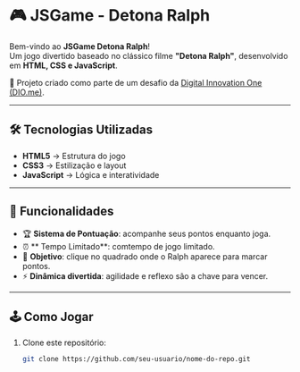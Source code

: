 # 🎮 JSGame - Detona Ralph  

Bem-vindo ao **JSGame Detona Ralph**!  
Um jogo divertido baseado no clássico filme **"Detona Ralph"**, desenvolvido em **HTML, CSS e JavaScript**.  

🚀 Projeto criado como parte de um desafio da [Digital Innovation One (DIO.me)](https://www.dio.me/).  

---

## 🛠 Tecnologias Utilizadas  

- **HTML5** → Estrutura do jogo  
- **CSS3** → Estilização e layout  
- **JavaScript** → Lógica e interatividade 

---

## 🎯 Funcionalidades  

- 🏆 **Sistema de Pontuação**: acompanhe seus pontos enquanto joga.
-  :alarm_clock: ** Tempo Limitado**: comtempo de jogo limitado.
- 🎯 **Objetivo**: clique no quadrado onde o Ralph aparece para marcar pontos.  
- ⚡ **Dinâmica divertida**: agilidade e reflexo são a chave para vencer.  

---

## 🕹 Como Jogar  

1. Clone este repositório:
   ```bash
   git clone https://github.com/seu-usuario/nome-do-repo.git
